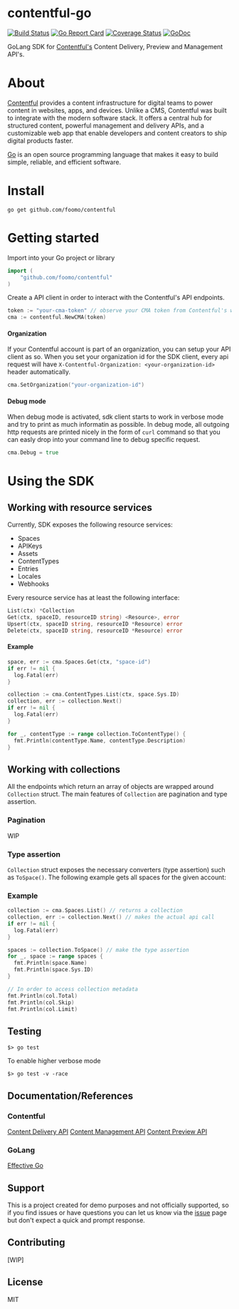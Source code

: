 # contentful-go
[![Build Status](https://github.com/foomo/contentful/actions/workflows/test.yml/badge.svg?branch=main&event=push)](https://github.com/foomo/contentful/actions/workflows/test.yml)
[![Go Report Card](https://goreportcard.com/badge/github.com/foomo/contentful)](https://goreportcard.com/report/github.com/foomo/contentful)
[![Coverage Status](https://coveralls.io/repos/github/foomo/contentful/badge.svg?branch=main&)](https://coveralls.io/github/foomo/contentful?branch=main)
[![GoDoc](https://godoc.org/github.com/foomo/contentful?status.svg)](https://godoc.org/github.com/foomo/contentful)

GoLang SDK for [Contentful's](https://www.contentful.com) Content Delivery, Preview and Management API's.

# About

[Contentful](https://www.contentful.com) provides a content infrastructure for digital teams to power content in websites, apps, and devices. Unlike a CMS, Contentful was built to integrate with the modern software stack. It offers a central hub for structured content, powerful management and delivery APIs, and a customizable web app that enable developers and content creators to ship digital products faster.

[Go](https://golang.org) is an open source programming language that makes it easy to build simple, reliable, and efficient software.

# Install

`go get github.com/foomo/contentful`

# Getting started

Import into your Go project or library

```go
import (
	"github.com/foomo/contentful"
)
```

Create a API client in order to interact with the Contentful's API endpoints.

```go
token := "your-cma-token" // observe your CMA token from Contentful's web page
cma := contentful.NewCMA(token)
```

#### Organization

If your Contentful account is part of an organization, you can setup your API client as so. When you set your organization id for the SDK client, every api request will have `X-Contentful-Organization: <your-organization-id>` header automatically.

```go
cma.SetOrganization("your-organization-id")
```

#### Debug mode

When debug mode is activated, sdk client starts to work in verbose mode and try to print as much informatin as possible. In debug mode, all outgoing http requests are printed nicely in the form of `curl` command so that you can easly drop into your command line to debug specific request.

```go
cma.Debug = true
```

# Using the SDK

## Working with resource services

Currently, SDK exposes the following resource services:

* Spaces
* APIKeys
* Assets
* ContentTypes
* Entries
* Locales
* Webhooks

Every resource service has at least the following interface:

```go
List(ctx) *Collection
Get(ctx, spaceID, resourceID string) <Resource>, error
Upsert(ctx, spaceID string, resourceID *Resource) error
Delete(ctx, spaceID string, resourceID *Resource) error
```

#### Example

```go
space, err := cma.Spaces.Get(ctx, "space-id")
if err != nil {
  log.Fatal(err)
}

collection := cma.ContentTypes.List(ctx, space.Sys.ID)
collection, err := collection.Next()
if err != nil {
  log.Fatal(err)
}

for _, contentType := range collection.ToContentType() {
  fmt.Println(contentType.Name, contentType.Description)
}
```

## Working with collections

All the endpoints which return an array of objects are wrapped around `Collection` struct. The main features of `Collection` are pagination and type assertion.

### Pagination
WIP

### Type assertion

`Collection` struct exposes the necessary converters (type assertion) such as `ToSpace()`. The following example gets all spaces for the given account:

### Example

```go
collection := cma.Spaces.List() // returns a collection
collection, err := collection.Next() // makes the actual api call
if err != nil {
  log.Fatal(err)
}

spaces := collection.ToSpace() // make the type assertion
for _, space := range spaces {
  fmt.Println(space.Name)
  fmt.Println(space.Sys.ID)
}

// In order to access collection metadata
fmt.Println(col.Total)
fmt.Println(col.Skip)
fmt.Println(col.Limit)
```

## Testing

```shell
$> go test
```

To enable higher verbose mode

```shell
$> go test -v -race
```

## Documentation/References

### Contentful
[Content Delivery API](https://www.contentful.com/developers/docs/references/content-delivery-api/)
[Content Management API](https://www.contentful.com/developers/docs/references/content-management-api/)
[Content Preview API](https://www.contentful.com/developers/docs/references/content-preview-api/)

### GoLang
[Effective Go](https://golang.org/doc/effective_go.html)

## Support

This is a project created for demo purposes and not officially supported, so if you find issues or have questions you can let us know via the [issue](https://github.com/contentful-labs/contentful-go/issues/new) page but don't expect a quick and prompt response.

## Contributing

[WIP]

## License

MIT
